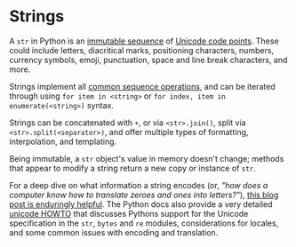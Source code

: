 # Strings <!-- omit in toc -->

A `str` in Python is an [immutable sequence][text-sequence] of [Unicode code
points][unicode-code-points]. These could include letters, diacritical marks,
positioning characters, numbers, currency symbols, emoji, punctuation, space and
line break characters, and more.

Strings implement all [common sequence operations][common-sequence-operations],
and can be iterated through using `for item in <string>` or
`for index, item in enumerate(<string>)` syntax.

Strings can be concatenated with `+`, or via `<str>.join()`, split via
`<str>.split(<separator>)`, and offer multiple types of formatting,
interpolation, and templating.

Being immutable, a `str` object's value in memory doesn't change; methods that
appear to modify a string return a new copy or instance of `str`.

For a deep dive on what information a string encodes (or, _"how does a computer
know how to translate zeroes and ones into letters?"_), [this blog post is
enduringly helpful][joel-on-text]. The Python docs also provide a very detailed
[unicode HOWTO][unicode-how-to] that discusses Pythons support for the Unicode
specification in the `str`, `bytes` and `re` modules, considerations for
locales, and some common issues with encoding and translation.

[common-sequence-operations]:
  https://docs.python.org/3/library/stdtypes.html#common-sequence-operations
[joel-on-text]:
  https://www.joelonsoftware.com/2003/10/08/the-absolute-minimum-every-software-developer-absolutely-positively-must-know-about-unicode-and-character-sets-no-excuses/
[text-sequence]:
  https://docs.python.org/3/library/stdtypes.html#text-sequence-type-str
[unicode-code-points]:
  https://stackoverflow.com/questions/27331819/whats-the-difference-between-a-character-a-code-point-a-glyph-and-a-grapheme
[unicode-how-to]: https://docs.python.org/3/howto/unicode.html
